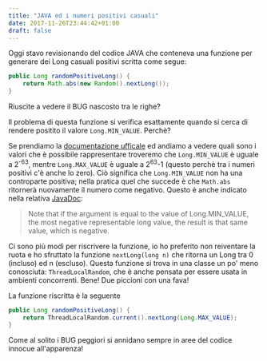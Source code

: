 ```yaml
---
title: "JAVA ed i numeri positivi casuali"
date: 2017-11-26T23:44:42+01:00
draft: false
---
```


Oggi stavo revisionando del codice JAVA che conteneva una funzione per generare dei Long casuali positivi scritta come segue:

```java
public Long randomPositiveLong() {
    return Math.abs(new Random().nextLong());
}
```
Riuscite a vedere il BUG nascosto tra le righe?

Il problema di questa funzione si verifica esattamente quando si cerca di rendere positito il valore `Long.MIN_VALUE`. Perchè?

Se prendiamo la [documentazione ufficale](https://docs.oracle.com/javase/7/docs/api/java/lang/Long.html) ed andiamo a vedere quali sono i valori che è possibile rappresentare troveremo che `Long.MIN_VALUE` è uguale a 2<sup>-63</sup>, mentre `Long.MAX_VALUE` è uguale a 2<sup>63</sup>-1 (questo perchè tra i numeri positivi c'è anche lo zero). Ciò significa che `Long.MIN_VALUE` non ha una controparte positiva; nella pratica quel che succede è che `Math.abs` ritornerà nuovamente il numero come negativo. Questo è anche indicato nella relativa [JavaDoc](https://docs.oracle.com/javase/7/docs/api/java/lang/Math.html#abs(long)):

> Note that if the argument is equal to the value of Long.MIN_VALUE, the most negative representable long value, the result is that same value, which is negative.

Ci sono più modi per riscrivere la funzione, io ho preferito non reiventare la ruota e ho sfruttato la funzione `nextLong(long n)` che ritorna un Long tra 0 (incluso) ed n (escluso). Questa funzione si trova in una classe un po' meno conosciuta: `ThreadLocalRandom`, che è anche pensata per essere usata in ambienti concorrenti. Bene! Due piccioni con una fava!

La funzione riscritta è la seguente

```java
public Long randomPositiveLong() {
    return ThreadLocalRandom.current().nextLong(Long.MAX_VALUE);
}
```

Come al solito i BUG peggiori si annidano sempre in aree del codice innocue all'apparenza!

